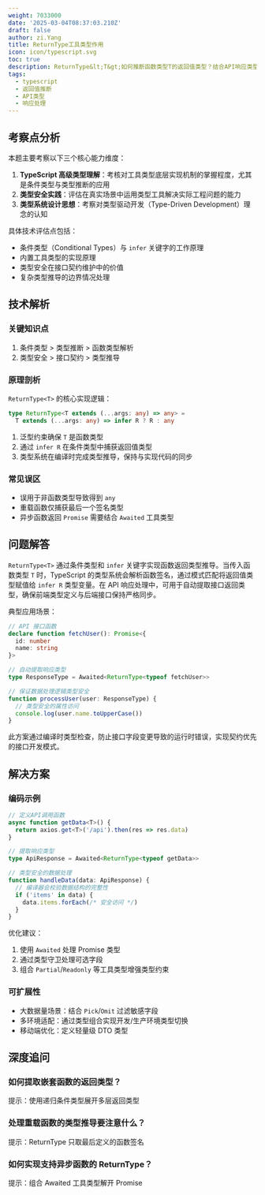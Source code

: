 ```yaml
---
weight: 7033000
date: '2025-03-04T08:37:03.210Z'
draft: false
author: zi.Yang
title: ReturnType工具类型作用
icon: icon/typescript.svg
toc: true
description: ReturnType&lt;T&gt;如何推断函数类型T的返回值类型？结合API响应类型提取场景，说明其在类型安全中的价值
tags:
  - typescript
  - 返回值推断
  - API类型
  - 响应处理
---
```


## 考察点分析

本题主要考察以下三个核心能力维度：

1. **TypeScript 高级类型理解**：考核对工具类型底层实现机制的掌握程度，尤其是条件类型与类型推断的应用
2. **类型安全实践**：评估在真实场景中运用类型工具解决实际工程问题的能力
3. **类型系统设计思想**：考察对类型驱动开发（Type-Driven Development）理念的认知

具体技术评估点包括：

- 条件类型（Conditional Types）与 `infer` 关键字的工作原理
- 内置工具类型的实现原理
- 类型安全在接口契约维护中的价值
- 复杂类型推导的边界情况处理

## 技术解析

### 关键知识点

1. 条件类型 > 类型推断 > 函数类型解析
2. 类型安全 > 接口契约 > 类型推导

### 原理剖析

`ReturnType<T>` 的核心实现逻辑：

```typescript
type ReturnType<T extends (...args: any) => any> = 
  T extends (...args: any) => infer R ? R : any
```

1. 泛型约束确保 `T` 是函数类型
2. 通过 `infer R` 在条件类型中捕获返回值类型
3. 类型系统在编译时完成类型推导，保持与实现代码的同步

### 常见误区

- 误用于非函数类型导致得到 `any`
- 重载函数仅捕获最后一个签名类型
- 异步函数返回 `Promise` 需要结合 `Awaited` 工具类型

## 问题解答

`ReturnType<T>` 通过条件类型和 `infer` 关键字实现函数返回类型推导。当传入函数类型 `T` 时，TypeScript 的类型系统会解析函数签名，通过模式匹配将返回值类型赋值给 `infer R` 类型变量。在 API 响应处理中，可用于自动提取接口返回类型，确保前端类型定义与后端接口保持严格同步。

典型应用场景：

```typescript
// API 接口函数
declare function fetchUser(): Promise<{
  id: number
  name: string
}>

// 自动提取响应类型
type ResponseType = Awaited<ReturnType<typeof fetchUser>>

// 保证数据处理逻辑类型安全
function processUser(user: ResponseType) {
  // 类型安全的属性访问
  console.log(user.name.toUpperCase())
}
```

此方案通过编译时类型检查，防止接口字段变更导致的运行时错误，实现契约优先的接口开发模式。

## 解决方案

### 编码示例

```typescript
// 定义API调用函数
async function getData<T>() {
  return axios.get<T>('/api').then(res => res.data)
}

// 提取响应类型
type ApiResponse = Awaited<ReturnType<typeof getData>>

// 类型安全的数据处理
function handleData(data: ApiResponse) {
  // 编译器会校验数据结构的完整性
  if ('items' in data) {
    data.items.forEach(/* 安全访问 */)
  }
}
```

优化建议：

1. 使用 `Awaited` 处理 Promise 类型
2. 通过类型守卫处理可选字段
3. 组合 `Partial`/`Readonly` 等工具类型增强类型约束

### 可扩展性

- 大数据量场景：结合 `Pick`/`Omit` 过滤敏感字段
- 多环境适配：通过类型组合实现开发/生产环境类型切换
- 移动端优化：定义轻量级 DTO 类型

## 深度追问

### 如何提取嵌套函数的返回类型？

提示：使用递归条件类型展开多层返回类型

### 处理重载函数的类型推导要注意什么？

提示：ReturnType 只取最后定义的函数签名

### 如何实现支持异步函数的 ReturnType？

提示：组合 Awaited 工具类型解开 Promise
